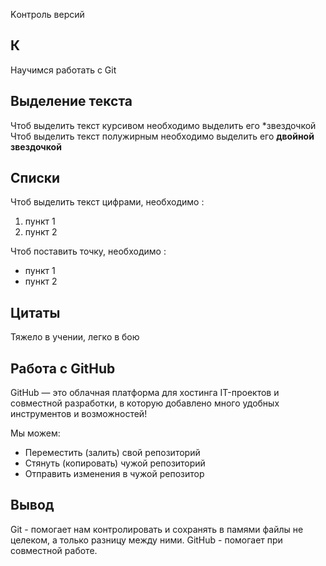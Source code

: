 Kонтроль версий
## К
Научимся работать с Git

## Выделение текста

Чтоб выделить текст курсивом необходимо выделить его *звездочкой
Чтоб выделить текст полужирным необходимо выделить его **двойной звездочкой**

## Списки

Чтоб выделить текст цифрами, необходимо :
1. пункт 1
2. пункт 2

Чтоб поставить точку, необходимо :

* пункт 1
* пункт 2

## Цитаты

Тяжело в учении, легко в бою

## Работа с GitHub

GitHub — это облачная платформа для хостинга IT-проектов и совместной разработки, в которую добавлено много удобных инструментов и возможностей!

Мы можем:

* Переместить (залить) свой репозиторий
* Стянуть (копировать) чужой репозиторий
* Отправить изменения в чужой репозитор

## Вывод

Git - помогает нам контролировать и сохранять в памями файлы не целеком, а только разницу между ними.  GitHub - помогает при совместной работе.
